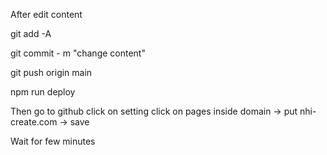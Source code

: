 After edit content

git add -A

git commit - m "change content"

git push origin main

npm run deploy

Then go to github
click on setting
click on pages
inside domain -> put nhi-create.com -> save

Wait for few minutes